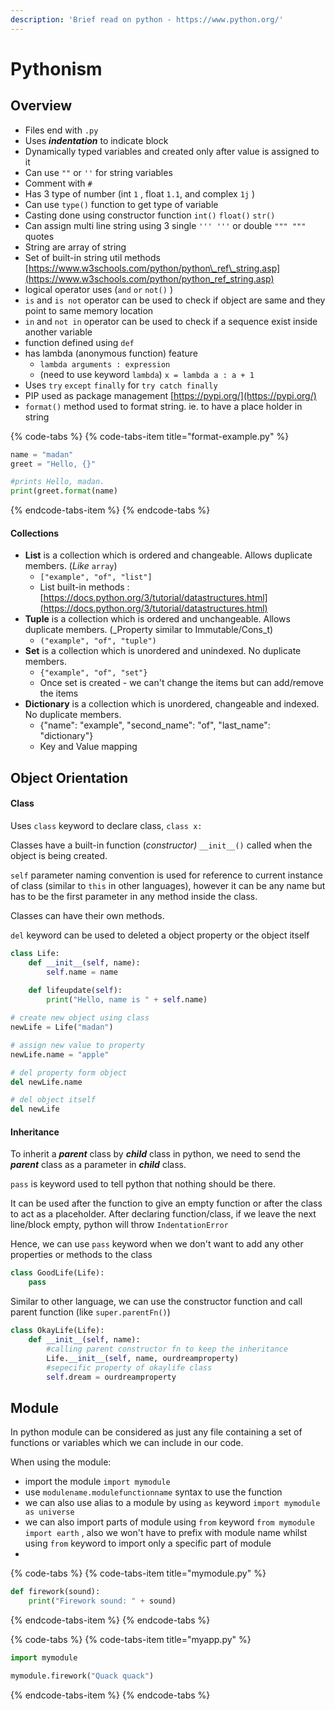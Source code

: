 ```yaml
---
description: 'Brief read on python - https://www.python.org/'
---
```


# Pythonism

## Overview

* Files end with `.py` 
* Uses _**indentation**_ to indicate block
* Dynamically typed variables and created only after value is assigned to it
* Can use `""` or `''` for string variables
* Comment with `#` 
* Has 3 type of number \(int `1` , float `1.1`, and complex `1j` \)
* Can use `type()` function to get type of variable
* Casting done using constructor function `int()` `float()` `str()` 
* Can assign multi line string using 3 single `''' '''` or double `""" """` quotes
* String are array of string
* Set of built-in string util methods [https://www.w3schools.com/python/python\_ref\_string.asp](https://www.w3schools.com/python/python_ref_string.asp)
* logical operator uses \(`and` `or` `not()` \)
*  `is` and `is not` operator can be used to check if object are same and they point to same memory location 
* `in` and `not in` operator can be used to check if a sequence exist inside another variable
* function defined using `def` 
* has lambda \(anonymous function\) feature
  * `lambda arguments : expression` 
  * \(need to use keyword `lambda`\) `x = lambda a : a + 1` 
* Uses `try` `except` `finally` for `try catch finally` 
* PIP used as package management [https://pypi.org/](https://pypi.org/)
* `format()` method used to format string. ie. to have a place holder in string  

{% code-tabs %}
{% code-tabs-item title="format-example.py" %}
```python
name = "madan"
greet = "Hello, {}" 

#prints Hello, madan.
print(greet.format(name)   
```
{% endcode-tabs-item %}
{% endcode-tabs %}

#### **Collections**

* **List** is a collection which is ordered and changeable. Allows duplicate members. \(_Like_ `array`\)
  * `["example", "of", "list"]`
  * List built-in methods : [https://docs.python.org/3/tutorial/datastructures.html](https://docs.python.org/3/tutorial/datastructures.html)
* **Tuple** is a collection which is ordered and unchangeable. Allows duplicate members. \(_Property similar to Immutable/Cons_t\)
  * `("example", "of", "tuple")`
* **Set** is a collection which is unordered and unindexed. No duplicate members.
  * `{"example", "of", "set"}`
  * Once set is created - we can't change the items but can add/remove the items
* **Dictionary** is a collection which is unordered, changeable and indexed. No duplicate members.
  * {"name": "example", "second\_name": "of", "last\_name": "dictionary"}
  * Key and Value mapping

## Object Orientation

#### Class

Uses `class` keyword to declare class, `class x:` 

Classes have a built-in function \(_constructor\)_ `__init__()` called when the object is being created. 

`self` parameter naming convention is used for reference to current instance of class \(similar to  `this` in other languages\), however it can be any name but has to be the first parameter in any method inside the class.

Classes can have their own methods.

`del` keyword can be used to deleted a object property or the object itself

```python
class Life:
    def __init__(self, name):
        self.name = name
        
    def lifeupdate(self):
        print("Hello, name is " + self.name)

# create new object using class        
newLife = Life("madan")

# assign new value to property
newLife.name = "apple"

# del property form object
del newLife.name

# del object itself
del newLife

```

#### Inheritance

To inherit a _**parent**_ class by _**child**_ class in python, we need to send the _**parent**_ class as a parameter in _**child**_ class.

`pass` is keyword used to tell python that nothing should be there.

It can be used after the function to give an empty function or after the class to act as a placeholder.  After declaring function/class, if we leave the next line/block empty, python will throw `IndentationError` 

Hence, we can use `pass` keyword when we don't want to add any other properties or methods to the class

```python
class GoodLife(Life):
    pass
```

Similar to other language, we can use the constructor function and call parent function \(like `super.parentFn()`\)

```python
class OkayLife(Life):
    def __init__(self, name):
        #calling parent constructor fn to keep the inheritance
        Life.__init__(self, name, ourdreamproperty)
        #sepecific property of okaylife class
        self.dream = ourdreamproperty
```

## Module

In python module can be considered as just any file containing a set of functions or variables which we can include in our code. 

When using the module:

* import the module `import mymodule`
* use `modulename.modulefunctionname` syntax to use the function
* we can also use alias to a module by using `as` keyword `import mymodule as universe` 
* we can also import parts of module using `from` keyword `from mymodule import earth` , also we won't have to prefix with module name whilst using `from` keyword to import only a specific part of module
* 
{% code-tabs %}
{% code-tabs-item title="mymodule.py" %}
```python
def firework(sound):
    print("Firework sound: " + sound)
```
{% endcode-tabs-item %}
{% endcode-tabs %}

{% code-tabs %}
{% code-tabs-item title="myapp.py" %}
```python
import mymodule

mymodule.firework("Quack quack")
```
{% endcode-tabs-item %}
{% endcode-tabs %}

